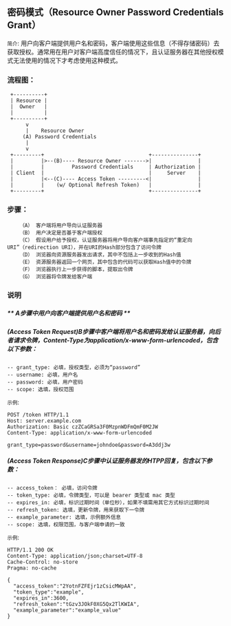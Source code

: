 ## 密码模式（Resource Owner Password Credentials Grant）

`简介`: 用户向客户端提供用户名和密码，客户端使用这些信息（不得存储密码）去获取授权。通常用在用户对客户端高度信任的情况下，且认证服务器在其他授权模式无法使用的情况下才考虑使用这种模式。

### 流程图：
     +----------+
     | Resource |
     |  Owner   |
     |          |
     +----------+
          v
          |    Resource Owner
         (A) Password Credentials
          |
          v
     +---------+                                  +---------------+
     |         |>--(B)---- Resource Owner ------->|               |
     |         |         Password Credentials     | Authorization |
     | Client  |                                  |     Server    |
     |         |<--(C)---- Access Token ---------<|               |
     |         |    (w/ Optional Refresh Token)   |               |
     +---------+                                  +---------------+
### 步骤：
        （A） 客户端将用户导向认证服务器
        （B） 用户决定是否基于客户端授权
        （C） 假设用户给予授权，认证服务器将用户导向客户端事先指定的“重定向URI”（redirection URI），并在URI的Hash部分包含了访问令牌
        （D） 浏览器向资源服务器发出请求，其中不包括上一步收到的Hash值
        （E） 资源服务器返回一个网页，其中包含的代码可以获取Hash值中的令牌
        （F） 浏览器执行上一步获得的脚本，提取出令牌
        （G） 浏览器将令牌发给客户端
### 说明

##### ** A步骤中用户向客户端提供用户名和密码 **

##### **(Access Token Request)B步骤中客户端将用户名和密码发给认证服务器，向后者请求令牌，Content-Type为application/x-www-form-urlencoded，包含以下参数：**

    -- grant_type: 必填，授权类型，必须为“password”
    -- username: 必填，用户名
    -- password: 必填，用户密码
    -- scope: 选填，授权范围
   `示例`:

    POST /token HTTP/1.1
	Host: server.example.com
	Authorization: Basic czZCaGRSa3F0MzpnWDFmQmF0M2JW
	Content-Type: application/x-www-form-urlencoded

	grant_type=password&username=johndoe&password=A3ddj3w


##### **(Access Token Response)C步骤中认证服务器发的HTPP回复，包含以下参数：**

	-- access_token： 必填，访问令牌
    -- token_type: 必填，令牌类型，可以是 bearer 类型或 mac 类型
    -- expires_in: 必填，标识过期时间（单位秒），如果不填需用其它方式标识过期时间
    -- refresh_token: 选填，更新令牌，用来获取下一令牌
    -- example_parameter: 选填，示例额外信息
    -- scope: 选填，权限范围，与客户端申请的一致
   `示例`:

    HTTP/1.1 200 OK
	Content-Type: application/json;charset=UTF-8
	Cache-Control: no-store
	Pragma: no-cache

	{
	  "access_token":"2YotnFZFEjr1zCsicMWpAA",
	  "token_type":"example",
	  "expires_in":3600,
	  "refresh_token":"tGzv3JOkF0XG5Qx2TlKWIA",
	  "example_parameter":"example_value"
	}